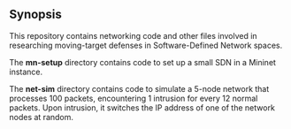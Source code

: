 ## Synopsis

This repository contains networking code and other files involved in researching moving-target defenses in Software-Defined Network spaces.

The **mn-setup** directory contains code to set up a small SDN in a Mininet instance.

The **net-sim** directory contains code to simulate a 5-node network that processes 100 packets, encountering 1 intrusion for every 12 normal packets. Upon intrusion, it switches the IP address of one of the network nodes at random.
